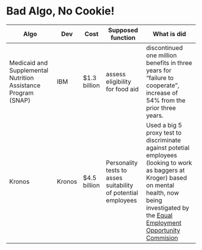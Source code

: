 # Bad Algo, No Cookie!

Algo | Dev | Cost | Supposed function | What is did
--- | --- | --- | --- | ---
Medicaid and Supplemental Nutrition Assistance Program (SNAP) | IBM | $1.3 billion | assess eligibility for food aid | discontinued one million benefits in three years for “failure to cooperate”, increase of 54% from the prior three years.
Kronos | Kronos | $4.5 billion | Personality tests to asses suitability of potential employees| Used a big 5 proxy test to discriminate against potetial employees (looking to work as baggers at Kroger) based on mental health, now being investigated by the [Equal Employment Opportunity Commision](https://caselaw.findlaw.com/us-3rd-circuit/1537468.html)  
